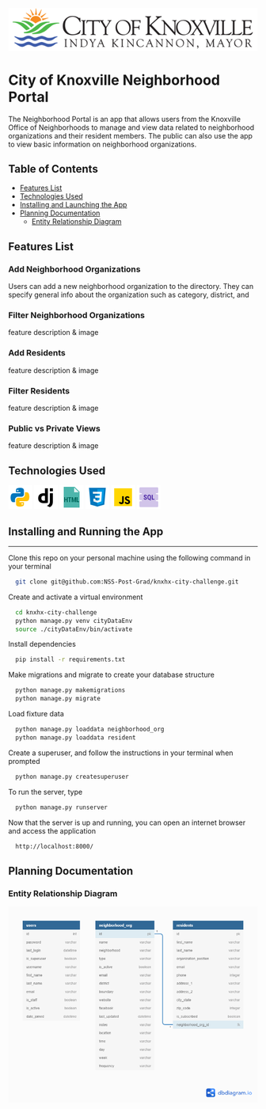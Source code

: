 ![Logo](neighborhoodApp/static/images/knoxlogofull.png)

# City of Knoxville Neighborhood Portal
  The Neighborhood Portal is an app that allows users from the Knoxville Office of Neighborhoods to manage and view data related to neighborhood organizations and their resident members. The public can also use the app to view basic information on neighborhood organizations.

## Table of Contents
  * [Features List](#features-list)
  * [Technologies Used](#technologies-used)
  * [Installing and Launching the App](#installing-and-running-the-app)
  * [Planning Documentation](#planning-documentation)
    * [Entity Relationship Diagram](#entity-relationship-diagram)

## Features List

### Add Neighborhood Organizations
  Users can add a new neighborhood organization to the directory. They can specify general info about the organization such as category, district, and 

### Filter Neighborhood Organizations
  feature description & image

### Add Residents
  feature description & image

### Filter Residents
  feature description & image

### Public vs Private Views
  feature description & image

## Technologies Used
  ![Python](neighborhoodApp/static/images/icons8-python-48.png)
  ![Django](neighborhoodApp/static/images/icons8-django-48.png)
  ![HTML](neighborhoodApp/static/images/icons8-html-filetype-48.png)
  ![CSS](neighborhoodApp/static/images/icons8-css3-48.png)
  ![JavaScript](neighborhoodApp/static/images/icons8-javascript-48.png)
  ![SQLite](neighborhoodApp/static/images/icons8-sql-48.png)

## Installing and Running the App

  ----------------

  Clone this repo on your personal machine using the following command in your terminal
  ```sh
    git clone git@github.com:NSS-Post-Grad/knxhx-city-challenge.git
  ```

  Create and activate a virtual environment
  ```sh
    cd knxhx-city-challenge
    python manage.py venv cityDataEnv
    source ./cityDataEnv/bin/activate
  ```

  Install dependencies
  ```sh
    pip install -r requirements.txt
  ```

  Make migrations and migrate to create your database structure
  ```sh
    python manage.py makemigrations
    python manage.py migrate
  ```

  Load fixture data
  ```sh
    python manage.py loaddata neighborhood_org
    python manage.py loaddata resident
  ```
  
  Create a superuser, and follow the instructions in your terminal when prompted
  ```sh
    python manage.py createsuperuser
  ```

  To run the server, type
  ```sh
    python manage.py runserver
  ```

  Now that the server is up and running, you can open an internet browser and access the application
  ```sh
    http://localhost:8000/
  ```

## Planning Documentation

### Entity Relationship Diagram
![Neighborhood Portal ERD](neighborhoodApp/static/images/neighborhoodERD.png)

  